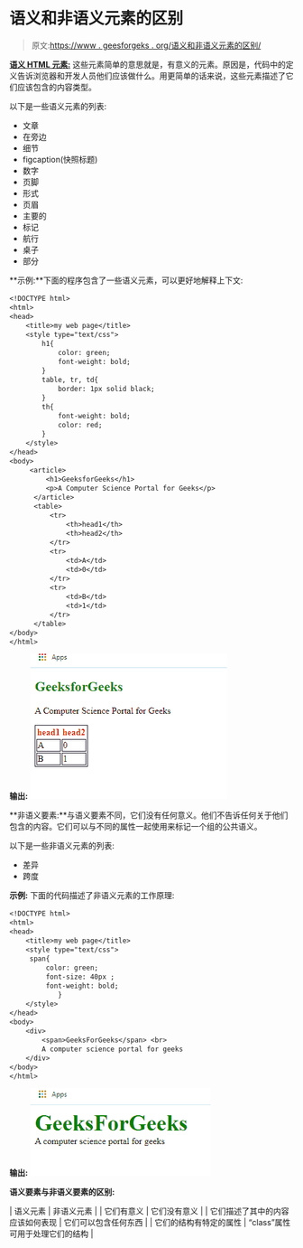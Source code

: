 # 语义和非语义元素的区别

> 原文:[https://www . geesforgeks . org/语义和非语义元素的区别/](https://www.geeksforgeeks.org/difference-between-semantic-and-non-semantic-elements/)

**[语义 HTML 元素:](https://www.geeksforgeeks.org/html5-semantics/)**
这些元素简单的意思就是，有意义的元素。原因是，代码中的定义告诉浏览器和开发人员他们应该做什么。用更简单的话来说，这些元素描述了它们应该包含的内容类型。

以下是一些语义元素的列表:

*   文章
*   在旁边
*   细节
*   figcaption(快照标题)
*   数字
*   页脚
*   形式
*   页眉
*   主要的
*   标记
*   航行
*   桌子
*   部分

**示例:**下面的程序包含了一些语义元素，可以更好地解释上下文:

```htmlhtml
<!DOCTYPE html>
<html>
<head>
    <title>my web page</title>
    <style type="text/css">
        h1{
            color: green;
            font-weight: bold;
        }
        table, tr, td{
            border: 1px solid black;
        }
        th{
            font-weight: bold;
            color: red;
        }
    </style>
</head>
<body>
     <article> 
         <h1>GeeksforGeeks</h1> 
         <p>A Computer Science Portal for Geeks</p> 
      </article> 
      <table>
          <tr>
              <th>head1</th>
              <th>head2</th>
          </tr>
          <tr>
              <td>A</td>
              <td>0</td>
          </tr>
          <tr>
              <td>B</td>
              <td>1</td>
          </tr>
      </table>
</body>
</html>
```

**输出:**
![](img/49ad05e7844ebcf17eb46f5cb4413827.png)

**非语义要素:**与语义要素不同，它们没有任何意义。他们不告诉任何关于他们包含的内容。它们可以与不同的属性一起使用来标记一个组的公共语义。

以下是一些非语义元素的列表:

*   差异
*   跨度

**示例:**
下面的代码描述了非语义元素的工作原理:

```htmlhtml
<!DOCTYPE html>
<html>
<head>
    <title>my web page</title>
    <style type="text/css">
     span{
         color: green;
         font-size: 40px ;
         font-weight: bold;  
            }
    </style>
</head>
<body>
    <div>
        <span>GeeksForGeeks</span> <br>
        A computer science portal for geeks
    </div>
</body>
</html>
```

**输出:**
![](img/68ace591009f969dbc08d44375dd38b6.png)

**语义要素与非语义要素的区别:**

| 语义元素 | 非语义元素 |
| 它们有意义 | 它们没有意义 |
| 它们描述了其中的内容应该如何表现 | 它们可以包含任何东西 |
| 它们的结构有特定的属性 | “class”属性可用于处理它们的结构 |